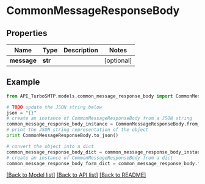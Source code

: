 # CommonMessageResponseBody


## Properties

Name | Type | Description | Notes
------------ | ------------- | ------------- | -------------
**message** | **str** |  | [optional] 

## Example

```python
from API_TurboSMTP.models.common_message_response_body import CommonMessageResponseBody

# TODO update the JSON string below
json = "{}"
# create an instance of CommonMessageResponseBody from a JSON string
common_message_response_body_instance = CommonMessageResponseBody.from_json(json)
# print the JSON string representation of the object
print CommonMessageResponseBody.to_json()

# convert the object into a dict
common_message_response_body_dict = common_message_response_body_instance.to_dict()
# create an instance of CommonMessageResponseBody from a dict
common_message_response_body_form_dict = common_message_response_body.from_dict(common_message_response_body_dict)
```
[[Back to Model list]](../README.md#documentation-for-models) [[Back to API list]](../README.md#documentation-for-api-endpoints) [[Back to README]](../README.md)



